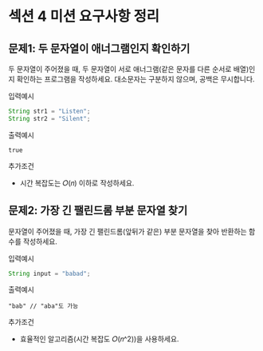 # 섹션 4 미션 요구사항 정리
## 문제1: 두 문자열이 애너그램인지 확인하기

두 문자열이 주어졌을 때, 두 문자열이 서로 애너그램(같은 문자를 다른 순서로 배열)인지 확인하는 프로그램을 작성하세요. 대소문자는 구분하지 않으며, 공백은 무시합니다.

입력예시
```java
String str1 = "Listen";
String str2 = "Silent";
```

출력예시
```text
true
```

추가조건
- 시간 복잡도는 𝑂(𝑛) 이하로 작성하세요.

## 문제2: 가장 긴 팰린드롬 부분 문자열 찾기

문자열이 주어졌을 때, 가장 긴 팰린드롬(앞뒤가 같은) 부분 문자열을 찾아 반환하는 함수를 작성하세요.

입력예시
```java
String input = "babad";
```

출력예시
```text
"bab" // "aba"도 가능
```

추가조건
- 효율적인 알고리즘(시간 복잡도 𝑂(𝑛^2))을 사용하세요.